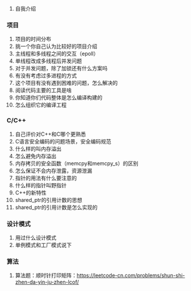 1. 自我介绍

### 项目

1. 项目的时间分布
2. 挑一个你自己认为比较好的项目介绍
3. 主线程和多线程之间的交互（epoll）
4. 单线程改成多线程后并发问题
5. 对于并发问题，除了加锁还有什么方案吗
6. 有没有考虑过多进程的方式
7. 这个项目有没有遇到困难的问题，怎么解决的
8. 阅读代码主要的工具是啥
9. 你知道你们代码整体是怎么编译构建的
10. 怎么组织它的编译工程

### C/C++

1. 自己评价对C++和C哪个更熟悉
2. C语言安全编码的问题场景，安全编码规范
3. 什么样的叫内存溢出
4. 怎么避免内存溢出
5. 内存拷贝的安全函数（memcpy和memcpy_s）的区别
6. 怎么保证不会内存泄露，资源泄漏
7. 指针的用法有什么要注意的
8. 什么样的指针叫野指针
9. C++的新特性
10. shared_ptr的引用计数的思想
11. shared_ptr的引用计数是怎么实现的

### 设计模式

1. 用过什么设计模式
2. 单例模式和工厂模式说下

### 算法

1. 算法题：顺时针打印矩阵：https://leetcode-cn.com/problems/shun-shi-zhen-da-yin-ju-zhen-lcof/